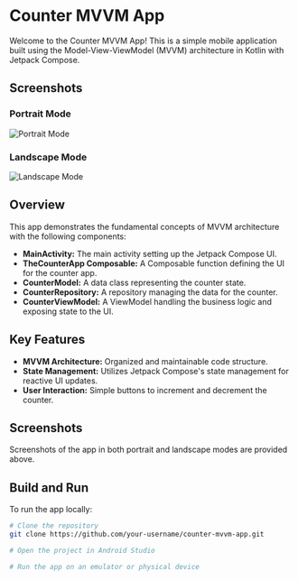 # Counter MVVM App

Welcome to the Counter MVVM App! This is a simple mobile application built using the Model-View-ViewModel (MVVM) architecture in Kotlin with Jetpack Compose.

## Screenshots

### Portrait Mode
![Portrait Mode](https://github.com/pavan-kumar-arepu/CounterMVVM/assets/13812858/2d027f01-d443-4d29-8c26-98dfc7818768)

### Landscape Mode
![Landscape Mode](https://github.com/pavan-kumar-arepu/CounterMVVM/assets/13812858/a46e47db-7be6-47e9-96cd-060d7c7e58fa)

## Overview

This app demonstrates the fundamental concepts of MVVM architecture with the following components:

- **MainActivity:** The main activity setting up the Jetpack Compose UI.
- **TheCounterApp Composable:** A Composable function defining the UI for the counter app.
- **CounterModel:** A data class representing the counter state.
- **CounterRepository:** A repository managing the data for the counter.
- **CounterViewModel:** A ViewModel handling the business logic and exposing state to the UI.

## Key Features

- **MVVM Architecture:** Organized and maintainable code structure.
- **State Management:** Utilizes Jetpack Compose's state management for reactive UI updates.
- **User Interaction:** Simple buttons to increment and decrement the counter.

## Screenshots

Screenshots of the app in both portrait and landscape modes are provided above.

## Build and Run

To run the app locally:

```bash
# Clone the repository
git clone https://github.com/your-username/counter-mvvm-app.git

# Open the project in Android Studio

# Run the app on an emulator or physical device
